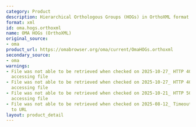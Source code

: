 ```yaml
---
category: Product
description: Hierarchical Orthologous Groups (HOGs) in OrthoXML format
format: xml
id: oma.hogs.orthoxml
name: OMA HOGs (OrthoXML)
original_source:
- oma
product_url: https://omabrowser.org/oma/current/OmaHOGs.orthoxml
secondary_source:
- oma
warnings:
- File was not able to be retrieved when checked on 2025-10-27_ HTTP 404 error when
  accessing file
- File was not able to be retrieved when checked on 2025-10-27_ HTTP 404 error when
  accessing file
- File was not able to be retrieved when checked on 2025-10-21_ HTTP 502 error when
  accessing file
- File was not able to be retrieved when checked on 2025-08-12_ Timeout connecting
  to URL
layout: product_detail
---
```

